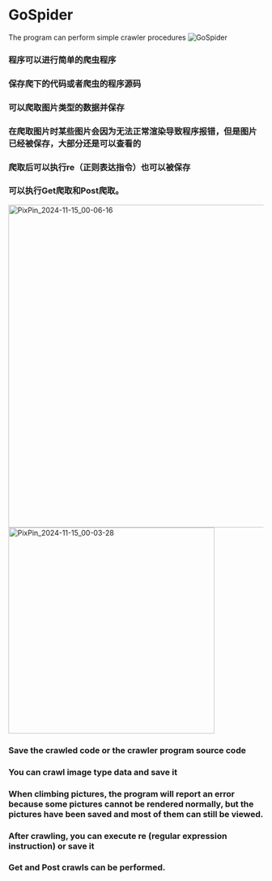 # GoSpider

The program can perform simple crawler procedures
![GoSpider](https://github.com/user-attachments/assets/47e08b41-dca3-401d-a193-9d31aba79700)

### 程序可以进行简单的**爬虫程序**
### **保存爬下的代码或者爬虫的程序源码**
### 可以爬取图片类型的数据并保存
### 在爬取图片时某些图片会因为无法正常渲染导致程序报错，但是图片已经被保存，大部分还是可以查看的
### 爬取后可以执行**re（正则表达指令）**也可以被**保存**
### 可以执行Get爬取和Post爬取。

<img width="637" alt="PixPin_2024-11-15_00-06-16" src="https://github.com/user-attachments/assets/955ff1a9-60bd-4074-8c94-9707130bedae">

<img width="407" alt="PixPin_2024-11-15_00-03-28" src="https://github.com/user-attachments/assets/40ef1494-f250-4269-b6f9-2e90083e521f">

### Save the crawled code or the crawler program source code
### You can crawl image type data and save it
### When climbing pictures, the program will report an error because some pictures cannot be rendered normally, but the pictures have been saved and most of them can still be viewed.
### After crawling, you can execute re (regular expression instruction) or save it
### Get and Post crawls can be performed.
